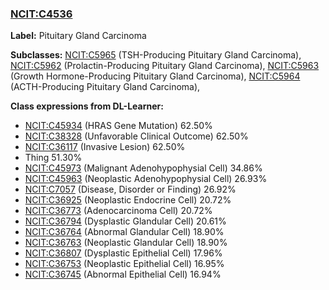 
### [NCIT:C4536](http://purl.obolibrary.org/obo/NCIT_C4536)
**Label:** Pituitary Gland Carcinoma

**Subclasses:** [NCIT:C5965](http://purl.obolibrary.org/obo/NCIT_C5965) (TSH-Producing Pituitary Gland Carcinoma), [NCIT:C5962](http://purl.obolibrary.org/obo/NCIT_C5962) (Prolactin-Producing Pituitary Gland Carcinoma), [NCIT:C5963](http://purl.obolibrary.org/obo/NCIT_C5963) (Growth Hormone-Producing Pituitary Gland Carcinoma), [NCIT:C5964](http://purl.obolibrary.org/obo/NCIT_C5964) (ACTH-Producing Pituitary Gland Carcinoma), 

**Class expressions from DL-Learner:**

- [NCIT:C45934](http://purl.obolibrary.org/obo/NCIT_C45934) (HRAS Gene Mutation) 62.50%
- [NCIT:C38328](http://purl.obolibrary.org/obo/NCIT_C38328) (Unfavorable Clinical Outcome) 62.50%
- [NCIT:C36117](http://purl.obolibrary.org/obo/NCIT_C36117) (Invasive Lesion) 62.50%
- Thing 51.30%
- [NCIT:C45973](http://purl.obolibrary.org/obo/NCIT_C45973) (Malignant Adenohypophysial Cell) 34.86%
- [NCIT:C45963](http://purl.obolibrary.org/obo/NCIT_C45963) (Neoplastic Adenohypophysial Cell) 26.93%
- [NCIT:C7057](http://purl.obolibrary.org/obo/NCIT_C7057) (Disease, Disorder or Finding) 26.92%
- [NCIT:C36925](http://purl.obolibrary.org/obo/NCIT_C36925) (Neoplastic Endocrine Cell) 20.72%
- [NCIT:C36773](http://purl.obolibrary.org/obo/NCIT_C36773) (Adenocarcinoma Cell) 20.72%
- [NCIT:C36794](http://purl.obolibrary.org/obo/NCIT_C36794) (Dysplastic Glandular Cell) 20.61%
- [NCIT:C36764](http://purl.obolibrary.org/obo/NCIT_C36764) (Abnormal Glandular Cell) 18.90%
- [NCIT:C36763](http://purl.obolibrary.org/obo/NCIT_C36763) (Neoplastic Glandular Cell) 18.90%
- [NCIT:C36807](http://purl.obolibrary.org/obo/NCIT_C36807) (Dysplastic Epithelial Cell) 17.96%
- [NCIT:C36753](http://purl.obolibrary.org/obo/NCIT_C36753) (Neoplastic Epithelial Cell) 16.95%
- [NCIT:C36745](http://purl.obolibrary.org/obo/NCIT_C36745) (Abnormal Epithelial Cell) 16.94%


